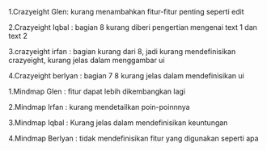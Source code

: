 
1.Crazyeight Glen: kurang menambahkan fitur-fitur penting seperti edit

2.Crazyeight Iqbal : bagian 8 kurang diberi pengertian mengenai text 1 dan text 2

3.crazyeight irfan : bagian kurang dari 8, jadi kurang mendefinisikan crazyeight, kurang jelas dalam menggambar ui

4.Crazyeight berlyan : bagian 7 8  kurang jelas dalam mendefinisikan ui



1.Mindmap Glen : fitur dapat lebih dikembangkan lagi

2.Mindmap Irfan : kurang mendetailkan poin-poinnnya

3.Mindmap Iqbal : Kurang jelas dalam mendefinisikan keuntungan

4.Mindmap Berlyan : tidak mendefinisikan fitur yang digunakan seperti apa
